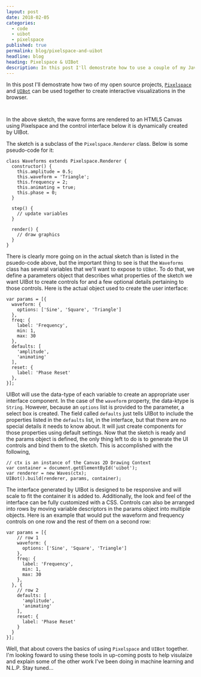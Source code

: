 ```yaml
---
layout: post
date: 2018-02-05
categories:
  - code
  - uibot
  - pixelspace
published: true
permalink: blog/pixelspace-and-uibot
headline: blog
heading: Pixelspace & UIBot
description: In this post I'll demostrate how to use a couple of my JavaScript libraries, Pixelspace & UIbot can be used together to create interactive visualizations.
---
```

In this post I'll demostrate how two of my open source projects, [`Pixelspace`](https://github.com/jeremyfromearth/pixelspace) and [`UIBot`](https://github.com/jeremyfromearth/uibot) can be used together to create interactive visualizations in the browser. 

<style>
  .uibot-container {
    width: 100%;
    padding-bottom: 1em;
  }
</style>

<script>
require(['lib/pixelspace', 'lib/uibot', 'app/waves'], function(Pixelspace, uibot, Waves) {
  var canvas = document.getElementById('sketch');
  var uibot_container = document.getElementById('uibot');
  if(canvas) {
    var ctx = canvas.getContext('2d');
    var renderer = new Waves(ctx);
    player = new Pixelspace.Player(canvas);
    player.setRenderer(renderer);
    player.init();
    player.play();

    var params = [{
      waveform: {
        options: ['Sine', 'Square', 'Triangle']
      },
      freq: {
        label: 'Frequency',
        min: 1,
        max: 30
      }, 
      defaults: [
        'amplitude', 
        'animating'
      ],
      reset: {
        label: 'Phase Reset'
      },
    }];

    var uibot = UIBot();
    uibot.build(renderer, params, uibot_container); 
    uibot.bind();
  }
});
</script>

<canvas id='sketch' width="1024" height="256"></canvas>
<div id='uibot' class='uibot-container'></div>

In the above sketch, the wave forms are rendered to an HTML5 Canvas using Pixelspace and the control interface below it is dynamically created by UIBot. 

The sketch is a subclass of the `Pixelspace.Renderer` class. Below is some pseudo-code for it: 

```
class Waveforms extends Pixelspace.Renderer {
  constructor() {
    this.amplitude = 0.5;
    this.waveform = 'Triangle';
    this.frequency = 2;
    this.animating = true;
    this.phase = 0;
  }

  step() {
    // update variables
  }

  render() {
    // draw graphics
  }
}
```

There is clearly more going on in the actual sketch than is listed in the psuedo-code above, but the important thing to see is that the `Waveforms` class has several variables that we'll want to expose to `UIBot`. To do that, we define a parameters object that describes what properties of the sketch we want UIBot to create controls for and a few optional details pertaining to those controls. Here is the actual object used to create the user interface: 

```
var params = [{
  waveform: {
    options: ['Sine', 'Square', 'Triangle']
  },
  freq: {
    label: 'Frequency',
    min: 1,
    max: 30
  }, 
  defaults: [
    'amplitude', 
    'animating'
  ],
  reset: {
    label: 'Phase Reset'
  },
}];
```

UIBot will use the data-type of each variable to create an appropriate user interface component. In the case of the `waveform` property, the data-ktype is `String`. However, because an `options` list is provided to the parameter, a select box is created. The field called `defaults` just tells UIBot to include the properties listed in the `defaults` list, in the interface, but that there are no special details it needs to know about. It will just create components for those properties using default settings. Now that the sketch is ready and the params object is defined, the only thing left to do is to generate the UI controls and bind them to the sketch. This is accomplished with the following, 

```
// ctx is an instance of the Canvas 2D Drawing Context
var container = document.getElementById('uibot');
var renderer = new Waves(ctx);
UIBot().build(renderer, params, container);
```

The interface generated by UIBot is designed to be responsive and will scale to fit the container it is added to. Additionally, the look and feel of the interface can be fully customized with a CSS. Controls can also be arranged into rows by moving variable descriptors in the params object into multiple objects. Here is an example that would put the waveform and frequency controls on one row and the rest of them on a second row:

```
var params = [{
    // row 1
    waveform: {
      options: ['Sine', 'Square', 'Triangle']
    },
    freq: {
      label: 'Frequency',
      min: 1,
      max: 30
    }, 
  }, {
    // row 2
    defaults: [
      'amplitude', 
      'animating'
    ],
    reset: {
      label: 'Phase Reset'
    }
  }
}];
```

Well, that about covers the basics of using `Pixelspace` and `UIBot` together. I'm looking foward to using these tools in up-coming posts to help visulaize and explain some of the other work I've been doing in machine learning and N.L.P. Stay tuned...
